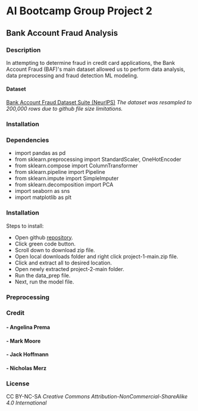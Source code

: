 # AI Bootcamp Group Project 2

## Bank Account Fraud Analysis

### Description
In attempting to determine fraud in credit card applications, the Bank Account Fraud (BAF)'s main dataset allowed us to perform data analysis, data preprocessing and fraud detection ML modeling.

#### Dataset
[Bank Account Fraud Dataset Suite (NeurlPS)](https://www.kaggle.com/datasets/sgpjesus/bank-account-fraud-dataset-neurips-2022?select=Base.csv)
*The dataset was resampled to 200,000 rows due to github file size limitations.*

### Installation


### Dependencies
* import pandas as pd
* from sklearn.preprocessing import StandardScaler, OneHotEncoder
* from sklearn.compose import ColumnTransformer
* from sklearn.pipeline import Pipeline
* from sklearn.impute import SimpleImputer
* from sklearn.decomposition import PCA
* import seaborn as sns
* import matplotlib as plt

### Installation
Steps to install:
* Open github [repository](https://github.com/killerpennywise/project-2/tree/main).
* Click green code button.
* Scroll down to download zip file.
* Open local downloads folder and right click project-1-main.zip file.
* Click and extract all to desired location.
* Open newly extracted project-2-main folder.
* Run the data_prep file.
* Next, run the model file.

### Preprocessing



### Credit
#### - Angelina Prema
#### - Mark Moore
#### - Jack Hoffmann
#### - Nicholas Merz

### License
CC BY-NC-SA
   *Creative Commons Attribution-NonCommercial-ShareAlike 4.0 International*

